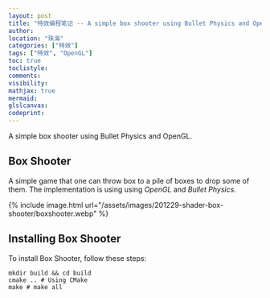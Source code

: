 ```yaml
---
layout: post
title: "特效编程笔记 -- A simple box shooter using Bullet Physics and OpenGL"
author:
location: "珠海"
categories: ["特效"]
tags: ["特效", "OpenGL"]
toc: true
toclistyle:
comments:
visibility:
mathjax: true
mermaid:
glslcanvas:
codeprint:
---
```


A simple box shooter using Bullet Physics and OpenGL.


## Box Shooter

A simple game that one can throw box to a pile of boxes to drop some of them. The implementation is using using *OpenGL* and *Bullet Physics*.

{% include image.html url="/assets/images/201229-shader-box-shooter/boxshooter.webp" %}


## Installing Box Shooter

To install Box Shooter, follow these steps:

```shell
mkdir build && cd build
cmake .. # Using CMake
make # make all
```
